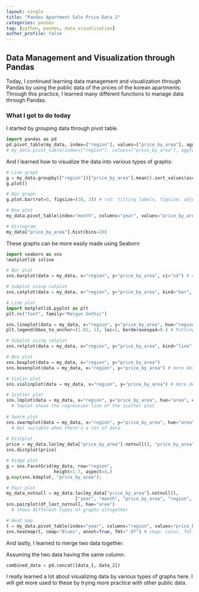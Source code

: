 ```yaml
---
layout: single
title: "Pandas Apartment Sale Price Data 2"
categories: pandas
tag: [python, pandas, data_visualization]
author_profile: false
---
```


## Data Management and Visualization through Pandas

Today, I continued learning data management and visualization through Pandas by using the public data of the prices of the korean apartments.
Through this practice, I learned many different functions to manage data through Pandas.

### What I got to do today

I started by grouping data through pivot table.
```python
import pandas as pd
pd.pivot_table(my_data, index=["region"], values=["price_by_area"], aggfunc="mean")
# my_data.pivot_table(index=["region"], values=["price_by_area"], aggfunc="mean") works as well
```
And I learned how to visualize the data into various types of graphs:
```python
# Line graph
g = my_data.groupby(["region"])["price_by_area"].mean().sort_values(ascending=False) # descending order
g.plot()

# Bar graph
g.plot.bar(rot=0, figsize=(10, 3)) # rot: tilting labels, figsize: adjust width and height of graph

# Box plot
my_data.pivot_table(index="month", columns="year", values="price_by_area").plot.box()

# Histogram
my_data["price_by_area"].hist(bins=10)
```
These graphs can be more easily made using Seaborn
```python
import seaborn as sns
%matplotlib inline

# Bar plot
sns.barplot(data = my_data, x="region", y="price_by_area", ci="sd") # ci: confidence interval

# Subplot using catplot
sns.catplot(data = my_data, x="region", y="price_by_area", kind="bar", col="region", col_wrap=4)

# Line plot
import matplotlib.pyplot as plt
plt.rc("font", family="Malgun Gothic")

sns.lineplot(data = my_data, x="region", y="price_by_area", hue="region") # hue: gives different color based on the category
plt.legend(bbox_to_anchor=(1.02, 1), loc=2, borderaxespad=0.) # Putting legend outside the graph

# Subplot using relplot
sns.relplot(data = my_data, x="region", y="price_by_area", kind="line", col="region", col_wrap=4)

# Box plot
sns.boxplot(data = my_data, x="region", y="price_by_area")
sns.boxenplot(data = my_data, x="region", y="price_by_area") # more detail version of box plot

# Violin plot
sns.violinplot(data = my_data, x="region", y="price_by_area") # more detail version of boxenplot

# Scatter plot
sns.lmplot(data = my_data, x="region", y="price_by_area", hue="area", col="area", col_wrap=3)
  # lmplot shows the regression line of the scatter plot
  
# Swarm plot
sns.swarmplot(data = my_data, x="region", y="price_by_area", hue="area")
  # Not suitable when there's a lot of data
  
# Distplot
price = my_data.loc[my_data["price_by_area"].notnull(), "price_by_area"]   # Only collect non-null data for distplot
sns.distplot(price)

# Ridge plot
g = sns.FacetGrid(my_data, row="region",
                  height=1.7, aspect=4,)
g.map(sns.kdeplot, "price_by_area");

# Pair plot
my_data_notnull = my_data.loc[my_data["price_by_area"].notnull(), 
                          ["year", "month", "price_by_area", "region", "area"]]
sns.pairplot(df_last_notnull, hue="area")
  # shows different types of graphs altogether

# Heat map
t = my_data.pivot_table(index="year", columns="region", values="price_by_area").round()
sns.heatmap(t, cmap="Blues", annot=True, fmt=".0f") # cmap: color, fmt: format of label
```
And lastly, I learned to merge two data together.

Assuming the two data having the same column:
```python
combined_data = pd.concat([data_1, data_2])
```

I really learned a lot about visualizing data by various types of graphs here. I will get more used to these by trying more practice with other public data.